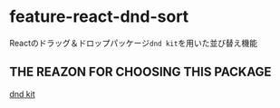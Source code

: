 # feature-react-dnd-sort

Reactのドラッグ＆ドロップパッケージ`dnd kit`を用いた並び替え機能

## THE REAZON FOR CHOOSING THIS PACKAGE

[dnd kit](http)